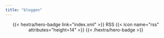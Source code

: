 ```yaml
---
title: "bloggen"
---
```


<div style="text-align: center; margin-top: 1em;">
{{< hextra/hero-badge link="index.xml" >}}
  <span>RSS</span>
  {{< icon name="rss" attributes="height=14" >}}
{{< /hextra/hero-badge >}}
</div>
